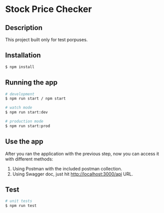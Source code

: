 # Stock Price Checker

## Description
This project built only for test porpuses.

## Installation

```bash
$ npm install
```

## Running the app

```bash
# development
$ npm run start / npm start

# watch mode
$ npm run start:dev

# production mode
$ npm run start:prod
```
## Use the app

After you ran the application with the previous step, now you can access it with different methods:
1. Using Postman with the included postman collection.
2. Using Swagger doc, just hit [http://localhost:3000/api](http://localhost:3000/api) URL.

## Test

```bash
# unit tests
$ npm run test
```
